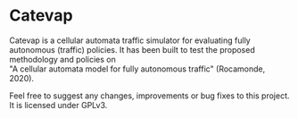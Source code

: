 # Catevap

Catevap is a cellular automata traffic simulator for evaluating fully autonomous
(traffic) policies. It has been built to test the proposed methodology and
policies on  
"A cellular automata model for fully autonomous traffic"
(Rocamonde, 2020).


Feel free to suggest any changes, improvements or bug fixes to this project. 
It is licensed under GPLv3.

